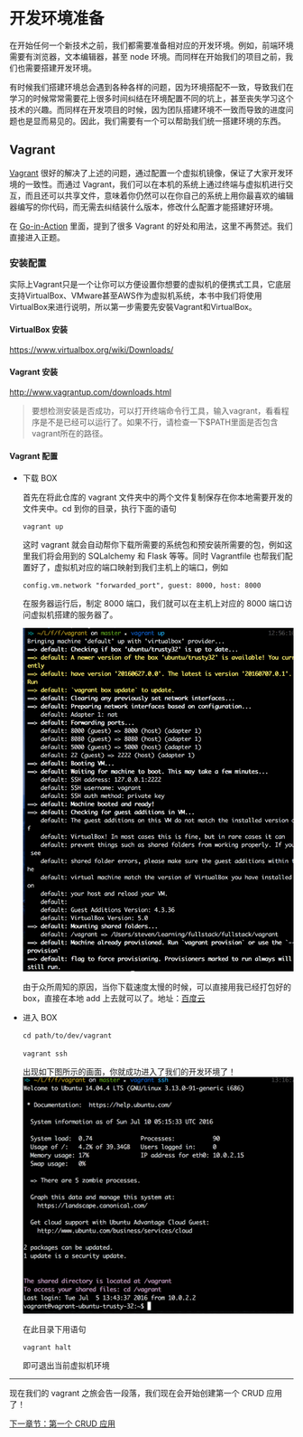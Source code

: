 # 开发环境准备

在开始任何一个新技术之前，我们都需要准备相对应的开发环境。例如，前端环境需要有浏览器，文本编辑器，甚至 node 环境。而同样在开始我们的项目之前，我们也需要搭建开发环境。

有时候我们搭建环境总会遇到各种各样的问题，因为环境搭配不一致，导致我们在学习的时候常常需要花上很多时间纠结在环境配置不同的坑上，甚至丧失学习这个技术的兴趣。而同样在开发项目的时候，因为团队搭建环境不一致而导致的进度问题也是显而易见的。因此，我们需要有一个可以帮助我们统一搭建环境的东西。

## Vagrant

[Vagrant](https://github.com/mitchellh/vagrant) 很好的解决了上述的问题，通过配置一个虚拟机镜像，保证了大家开发环境的一致性。而通过 Vagrant，我们可以在本机的系统上通过终端与虚拟机进行交互，而且还可以共享文件，意味着你仍然可以在你自己的系统上用你最喜欢的编辑器编写的你代码，而无需去纠结装什么版本，修改什么配置才能搭建好环境。

在 [Go-in-Action](https://github.com/astaxie/Go-in-Action/blob/master/ebook/zh/01.0.md) 里面，提到了很多 Vagrant 的好处和用法，这里不再赘述。我们直接进入正题。

### 安装配置

实际上Vagrant只是一个让你可以方便设置你想要的虚拟机的便携式工具，它底层支持VirtualBox、VMware甚至AWS作为虚拟机系统，本书中我们将使用VirtualBox来进行说明，所以第一步需要先安裝Vagrant和VirtualBox。

#### VirtualBox 安装
https://www.virtualbox.org/wiki/Downloads/

#### Vagrant 安装
http://www.vagrantup.com/downloads.html
> 要想检测安装是否成功，可以打开终端命令行工具，输入vagrant，看看程序是不是已经可以运行了。如果不行，请检查一下$PATH里面是否包含vagrant所在的路径。

#### Vagrant 配置
- 下载 BOX

    首先在将此仓库的 vagrant 文件夹中的两个文件复制保存在你本地需要开发的文件夹中。cd 到你的目录，执行下面的语句

    ```
    vagrant up
    ```

    这时 vagrant 就会自动帮你下载所需要的系统包和预安装所需要的包，例如这里我们将会用到的 SQLalchemy 和 Flask 等等。同时 Vagrantfile 也帮我们配置好了，虚拟机对应的端口映射到我们主机上的端口，例如

    ```
    config.vm.network "forwarded_port", guest: 8000, host: 8000
    ```

    在服务器运行后，制定 8000 端口，我们就可以在主机上对应的 8000 端口访问虚拟机搭建的服务器了。

    ![vagrant-up](../images/C0-vagrant-up.png)

    由于众所周知的原因，当你下载速度太慢的时候，可以直接用我已经打包好的 box，直接在本地 add 上去就可以了。地址：[百度云](https://pan.baidu.com/s/1jIbcgMq)

- 进入 BOX

    ```
    cd path/to/dev/vagrant

    vagrant ssh
    ```

    出现如下图所示的画面，你就成功进入了我们的开发环境了！
    ![vagrant-ssh](../images/C0-vagrant-ssh.png)

    在此目录下用语句

    ```
    vagrant halt
    ```

    即可退出当前虚拟机环境


---

现在我们的 vagrant 之旅会告一段落，我们现在会开始创建第一个 CRUD 应用了！

[下一章节：第一个 CRUD 应用](chapter_1_1.md)
